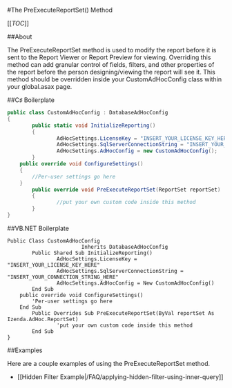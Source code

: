 #The PreExecuteReportSet() Method

[[_TOC_]]

##About

The PreExecuteReportSet method is used to modify the report before it is sent to the Report Viewer or Report Preview for viewing. Overriding this method can add granular control of fields, filters, and other properties of the report before the person designing/viewing the report will see it. This method should be overridden inside your CustomAdHocConfig class within your global.asax page.

##C♯ Boilerplate

```csharp
public class CustomAdHocConfig : DatabaseAdHocConfig
{
        public static void InitializeReporting() 
        {
                AdHocSettings.LicenseKey = "INSERT_YOUR_LICENSE_KEY_HERE";
                AdHocSettings.SqlServerConnectionString = "INSERT_YOUR_CONNECTION_STRING_HERE";
                AdHocSettings.AdHocConfig = new CustomAdHocConfig();
        }
	public override void ConfigureSettings()
	{
		//Per-user settings go here
	}
        public override void PreExecuteReportSet(ReportSet reportSet)
        { 
                //put your own custom code inside this method
        }
}
```

##VB.NET Boilerplate

```visualbasic
Public Class CustomAdHocConfig 
                        Inherits DatabaseAdHocConfig
        Public Shared Sub InitializeReporting() 
                AdHocSettings.LicenseKey = "INSERT_YOUR_LICENSE_KEY_HERE"
                AdHocSettings.SqlServerConnectionString = "INSERT_YOUR_CONNECTION_STRING_HERE"
                AdHocSettings.AdHocConfig = New CustomAdHocConfig()
        End Sub
	public override void ConfigureSettings()
		'Per-user settings go here
	End Sub
        Public Overrides Sub PreExecuteReportSet(ByVal reportSet As Izenda.AdHoc.ReportSet) 
                'put your own custom code inside this method
        End Sub
}
```
##Examples

Here are a couple examples of using the PreExecuteReportSet method.

* [[Hidden Filter Example|/FAQ/applying-hidden-filter-using-inner-query]]